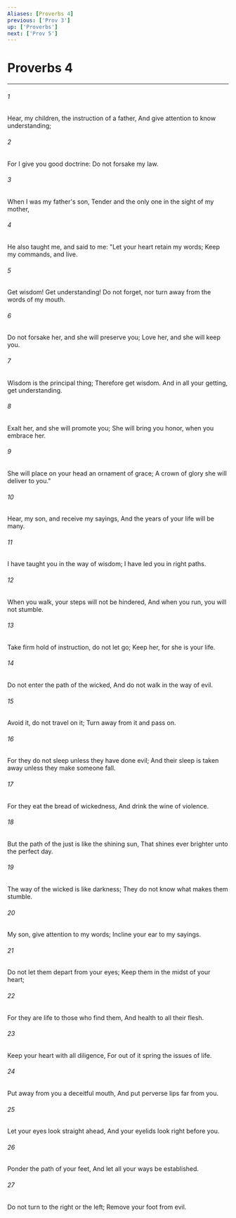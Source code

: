 ```yaml
---
Aliases: [Proverbs 4]
previous: ['Prov 3']
up: ['Proverbs']
next: ['Prov 5']
---
```

# Proverbs 4

***


###### 1 
Hear, my children, the instruction of a father, And give attention to know understanding; 

###### 2 
For I give you good doctrine: Do not forsake my law. 

###### 3 
When I was my father's son, Tender and the only one in the sight of my mother, 

###### 4 
He also taught me, and said to me: "Let your heart retain my words; Keep my commands, and live. 

###### 5 
Get wisdom! Get understanding! Do not forget, nor turn away from the words of my mouth. 

###### 6 
Do not forsake her, and she will preserve you; Love her, and she will keep you. 

###### 7 
Wisdom is the principal thing; Therefore get wisdom. And in all your getting, get understanding. 

###### 8 
Exalt her, and she will promote you; She will bring you honor, when you embrace her. 

###### 9 
She will place on your head an ornament of grace; A crown of glory she will deliver to you." 

###### 10 
Hear, my son, and receive my sayings, And the years of your life will be many. 

###### 11 
I have taught you in the way of wisdom; I have led you in right paths. 

###### 12 
When you walk, your steps will not be hindered, And when you run, you will not stumble. 

###### 13 
Take firm hold of instruction, do not let go; Keep her, for she is your life. 

###### 14 
Do not enter the path of the wicked, And do not walk in the way of evil. 

###### 15 
Avoid it, do not travel on it; Turn away from it and pass on. 

###### 16 
For they do not sleep unless they have done evil; And their sleep is taken away unless they make someone fall. 

###### 17 
For they eat the bread of wickedness, And drink the wine of violence. 

###### 18 
But the path of the just is like the shining sun, That shines ever brighter unto the perfect day. 

###### 19 
The way of the wicked is like darkness; They do not know what makes them stumble. 

###### 20 
My son, give attention to my words; Incline your ear to my sayings. 

###### 21 
Do not let them depart from your eyes; Keep them in the midst of your heart; 

###### 22 
For they are life to those who find them, And health to all their flesh. 

###### 23 
Keep your heart with all diligence, For out of it spring the issues of life. 

###### 24 
Put away from you a deceitful mouth, And put perverse lips far from you. 

###### 25 
Let your eyes look straight ahead, And your eyelids look right before you. 

###### 26 
Ponder the path of your feet, And let all your ways be established. 

###### 27 
Do not turn to the right or the left; Remove your foot from evil.
